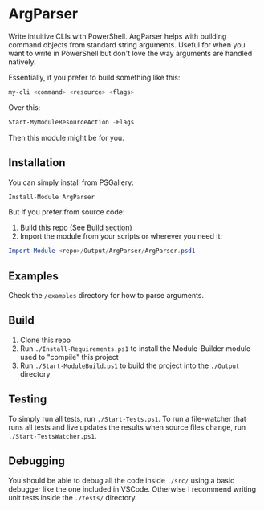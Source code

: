 # ArgParser

Write intuitive CLIs with PowerShell. ArgParser helps with building command objects from standard string arguments. Useful for when you want to write in PowerShell but don't love the way arguments are handled natively.

Essentially, if you prefer to build something like this:

```powershell
my-cli <command> <resource> <flags>
```

Over this:

```powershell
Start-MyModuleResourceAction -Flags
```

Then this module might be for you.

## Installation

You can simply install from PSGallery:

```powershell
Install-Module ArgParser
```

But if you prefer from source code:

1. Build this repo (See [Build section](#Build))
2. Import the module from your scripts or wherever you need it:

```powershell
Import-Module <repo>/Output/ArgParser/ArgParser.psd1
```

## Examples

Check the `/examples` directory for how to parse arguments.

## Build

1. Clone this repo
2. Run `./Install-Requirements.ps1` to install the Module-Builder module used to "compile" this project
3. Run `./Start-ModuleBuild.ps1` to build the project into the `./Output` directory

## Testing

To simply run all tests, run `./Start-Tests.ps1`. To run a file-watcher that runs all tests and live updates the results when source files change, run `./Start-TestsWatcher.ps1`.


## Debugging

You should be able to debug all the code inside `./src/` using a basic debugger like the one included in VSCode. Otherwise I recommend writing unit tests inside the `./tests/` directory.
